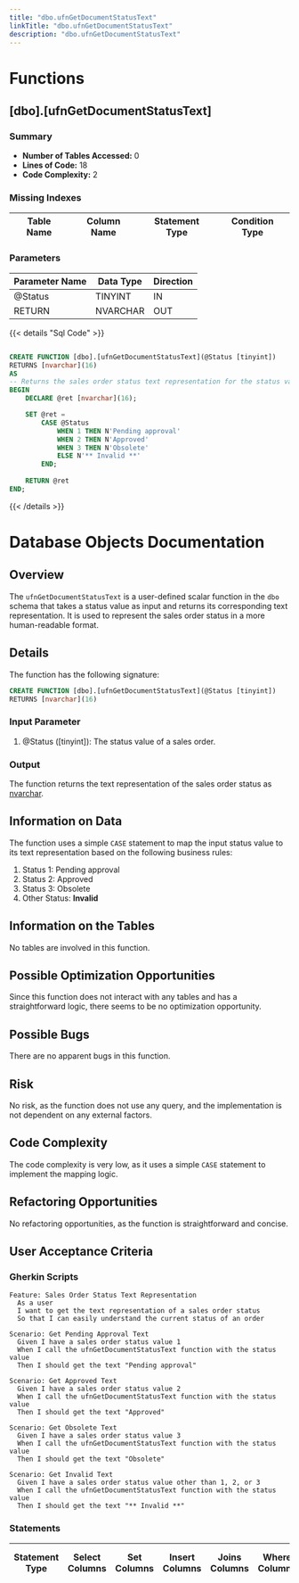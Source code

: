 ```yaml
---
title: "dbo.ufnGetDocumentStatusText"
linkTitle: "dbo.ufnGetDocumentStatusText"
description: "dbo.ufnGetDocumentStatusText"
---
```


# Functions

## [dbo].[ufnGetDocumentStatusText]
### Summary


- **Number of Tables Accessed:** 0
- **Lines of Code:** 18
- **Code Complexity:** 2
### Missing Indexes

| Table Name | Column Name | Statement Type | Condition Type |
|---|---|---|---|


### Parameters

| Parameter Name | Data Type | Direction |
|---|---|---|
| @Status | TINYINT | IN |
| RETURN | NVARCHAR | OUT |

{{< details "Sql Code" >}}
```sql

CREATE FUNCTION [dbo].[ufnGetDocumentStatusText](@Status [tinyint])
RETURNS [nvarchar](16) 
AS 
-- Returns the sales order status text representation for the status value.
BEGIN
    DECLARE @ret [nvarchar](16);

    SET @ret = 
        CASE @Status
            WHEN 1 THEN N'Pending approval'
            WHEN 2 THEN N'Approved'
            WHEN 3 THEN N'Obsolete'
            ELSE N'** Invalid **'
        END;
    
    RETURN @ret
END;

```
{{< /details >}}
# Database Objects Documentation

## Overview

The `ufnGetDocumentStatusText` is a user-defined scalar function in the `dbo` schema that takes a status value as input and returns its corresponding text representation. It is used to represent the sales order status in a more human-readable format.

## Details

The function has the following signature:

```sql
CREATE FUNCTION [dbo].[ufnGetDocumentStatusText](@Status [tinyint])
RETURNS [nvarchar](16)
```

### Input Parameter

1. @Status ([tinyint]): The status value of a sales order.

### Output

The function returns the text representation of the sales order status as [nvarchar](16).

## Information on Data

The function uses a simple `CASE` statement to map the input status value to its text representation based on the following business rules:

1. Status 1: Pending approval
2. Status 2: Approved
3. Status 3: Obsolete
4. Other Status: **Invalid**

## Information on the Tables

No tables are involved in this function.

## Possible Optimization Opportunities

Since this function does not interact with any tables and has a straightforward logic, there seems to be no optimization opportunity.

## Possible Bugs

There are no apparent bugs in this function.

## Risk

No risk, as the function does not use any query, and the implementation is not dependent on any external factors.

## Code Complexity

The code complexity is very low, as it uses a simple `CASE` statement to implement the mapping logic.

## Refactoring Opportunities

No refactoring opportunities, as the function is straightforward and concise.

## User Acceptance Criteria

### Gherkin Scripts

```
Feature: Sales Order Status Text Representation
  As a user
  I want to get the text representation of a sales order status
  So that I can easily understand the current status of an order

Scenario: Get Pending Approval Text
  Given I have a sales order status value 1
  When I call the ufnGetDocumentStatusText function with the status value
  Then I should get the text "Pending approval"

Scenario: Get Approved Text
  Given I have a sales order status value 2
  When I call the ufnGetDocumentStatusText function with the status value
  Then I should get the text "Approved"

Scenario: Get Obsolete Text
  Given I have a sales order status value 3
  When I call the ufnGetDocumentStatusText function with the status value
  Then I should get the text "Obsolete"

Scenario: Get Invalid Text
  Given I have a sales order status value other than 1, 2, or 3
  When I call the ufnGetDocumentStatusText function with the status value
  Then I should get the text "** Invalid **"
```
### Statements

| Statement Type | Select Columns | Set Columns | Insert Columns | Joins Columns | Where Columns | Order By Columns | Group By Columns | Having Columns | Table Name |
|---|---|---|---|---|---|---|---|---|---|

